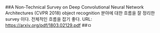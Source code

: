 ##A Non-Technical Survey on Deep Convolutional Neural Network Architectures (CVPR 2018)
object recognition 분야에 대한 흐름을 잘 정리한 survey 이다. 전체적인 흐름을 잡기 좋다.
URL: https://arxiv.org/pdf/1803.02129.pdf
##ㅁ